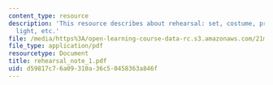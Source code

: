 ```yaml
---
content_type: resource
description: 'This resource describes about rehearsal: set, costume, prop, sound,
  light, etc.'
file: /media/https%3A/open-learning-course-data-rc.s3.amazonaws.com/21m-873-theater-arts-topics-fall-2004-january-iap-2005/d59817c76a09310a36c50458363a846f_rehearsal_note_1.pdf
file_type: application/pdf
resourcetype: Document
title: rehearsal_note_1.pdf
uid: d59817c7-6a09-310a-36c5-0458363a846f
---
```

